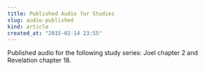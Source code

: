 ```yaml
---
title: Published Audio for Studies
slug: audio-published
kind: article
created_at: "2015-02-14 23:55"
---
```

Published audio for the following study series: Joel chapter 2 and
Revelation chapter 18.
